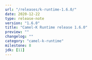 ```yaml
---
url: "/releases/k-runtime-1.6.0/"
date: 2020-12-22
type: release-note
version: "1.6.0"
title: "Camel-K Runtime release 1.6.0"
preview: ""
changelog: ""
category: "camel-k-runtime"
milestone: 8
jdk: [11]
---
```

